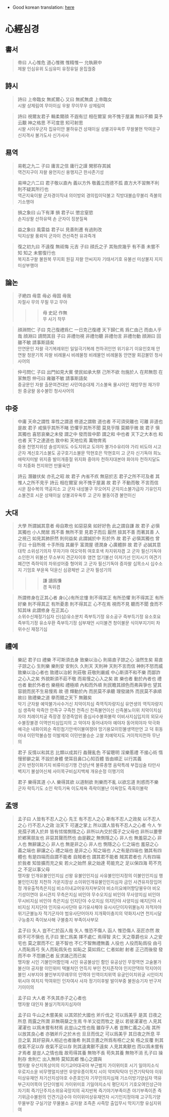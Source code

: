 * Good korean translation: [here](http://blog.naver.com/yula_777/221462927208)

# 心經심경

## 書서

> 帝曰 人心惟危 道心惟微 惟精惟一 允執厥中  
> 제왈 인심유위 도심유미 유정유일 윤집궐중

## 詩시

> 詩曰 上帝臨女 無貳爾心 又曰 無貳無虞 上帝臨女  
> 시왈 상제림여 무이이심 우왈 무이무우 상제림여

> 詩曰 視爾友君子 輯柔爾顔 不遐有愆 相在爾室 尙不愧于屋漏 無曰不顯 莫予云覯 神之格思 不可度思 矧可射思  
> 시왈 시이우군자 집유이안 불하유건 상재이실 상불괴우옥루 무왈불현 막여운구 신지격사 불가도사 신가사사

## 易역

> 易乾之九二 子曰 庸言之信 庸行之謹 閑邪存其誠  
> 역건지구이 자왈 용언지신 용행지근 한사존기성

> 易坤之六二曰 君子敬以直內 義以方外 敬義立而德不孤 直方大不習無不利 則不疑其所行也  
> 역곤지육이왈 군자경이직내 의이방외 경의립이덕불고 직방대불습무불리 즉불의기소행야

> 損之象曰 山下有澤 損 君子以 懲忿窒慾  
> 손지상왈 산하유택 손 군자이 징분질욕

> 益之象曰 風雷益 君子以 見善則遷 有過則改  
> 익지상왈 풍뢰익 군자이 견선즉천 유과즉개

> 復之初九曰 不遠復 無祗悔 元吉 子曰 顔氏之子 其殆庶幾乎 有不善 未嘗不知 知之 未嘗復行也  
> 복지초구왈 불원복 무지회 원길 자왈 안씨지자 기태서기호 유불선 미상불지 지지 미상부행야

## 論논

> 子絶四 毋意 毋必 毋固 毋我  
> 자절사 무의 무필 무고 무아
>>> 毋 史記 作無  
>>> 무 사기 작무

> 顔淵問仁 子曰 克己復禮爲仁 一日克己復禮 天下歸仁焉 爲仁由己 而由人乎哉 顔淵曰 請問其目 子曰 非禮勿視 非禮勿聽 非禮勿言 非禮勿動 顔淵曰 回雖不敏 請事斯語矣  
> 안연문인 자왈 극기복례위인 일일극기복례 천하귀인언 위기유기 이유인호재 안연왈 청문기목 자왈 비례물시 비례물청 비례물언 비례물동 안연왈 회감불민 청사사어의

> 仲弓問仁 子曰 出門如見大賓 使民如承大祭 己所不欲 勿施於人 在邦無怨 在家無怨 仲弓曰 雍雖不敏 請事斯語矣  
> 중궁문인 자왈 출문여견대빈 사민여승대제 기소불욕 물시어인 재방무원 재가무원 중궁왈 옹수불민 청사사어의

## 中중

> 中庸 天命之謂性 率性之謂道 修道之謂敎 道也者 不可須臾離也 可離 非道也 是故 君子 戒愼乎其所不睹 恐懼乎其所不聞 莫見乎隱 莫顯乎微 故 君子 愼其獨也 喜怒哀樂之未發 謂之中 發而皆中節 謂之和 中也者 天下之大本也 和也者 天下之達道也 致中和 天地位焉 萬物育焉  
> 중용 천명지위성 솔성지위도 수도지위교 도야자 불가수유리야 가리 비도야 시고 군자 계신호기소불도 공구호기소불문 막현호은 막현호미 고 군자 신기독야 희노애락지미발 위지중 발이개중절 위지화 중야자 천하지대본야 화야자 천하지달도야 치중화 천지위언 만물육언

> 詩云 潛雖伏矣 亦孔之昭 故 君子 內省不疚 無惡於志 君子之所不可及者 其惟人之所不見乎 詩云 相在爾室 尙不愧于屋漏 故 君子 不動而敬 不言而信  
> 시운 잠수복의 역공지소 고 군자 내성불구 무오어지 군자지소불가급자 기유인지소불견호 시운 상재이실 상불괴우옥루 고 군자 불동이경 불언이신

## 大대

> 大學 所謂誠其意者 毋自欺也 如惡惡臭 如好好色 此之謂自謙 故 君子 必愼其獨也 小人閒居 爲不善 無所不至 見君子而后 厭然 揜其不善 而著其善 人之視己 如見其肺肝然 則何益矣 此謂誠於中 形於外 故 君子 必愼其獨也 曾子曰 十目所視 十手所指 其嚴乎 富潤屋 德潤身 心廣體胖 故 君子 必誠其意  
> 대학 소위성기의자 무자기야 여오악취 여호호색 차지위자겸 고 군자 필신기독야 소인한거 위불선 무소부지 견군자이후 염연 엄기불선 이저기선 인지시기 여견기폐간연 즉하익의 차위성어중 형어외 고 군자 필신기독야 증자왈 십목소시 십수소지 기엄호 부윤옥 덕윤신 심광체반 고 군자 필성기의
>>> 謙 讀爲慊  
>>> 겸 독위겸

> 所謂修身在正其心者 身(心)有所忿懥 則不得其正 有所恐懼 則不得其正 有所好樂 則不得其正 有所憂患 則不得其正 心不在焉 視而不見 聽而不聞 食而不知其味 此謂修身 在正其心  
> 소위수신재정기심자 신(심)유소분치 즉부득기정 유소공구 즉부득기정 유소호요 즉부득기정 유소우환 즉부득기정 심부재언 시이불견 청이불문 식이부지기미 차위수신 재정기심

## 禮예

> 樂記 君子曰 禮樂 不可斯須去身 致樂以治心 則易直子諒之心 油然生矣 易直子諒之心 生則樂 樂則安 安則久 久則天 天則神 天則不言而信 神則不怒而威 致樂以治心者也 致禮以治躬 則莊敬 莊敬則嚴威 中心斯須不和不樂 而鄙詐之心入之矣 外貌斯須不莊不敬 而易慢之心入之矣 故 樂也者 動於內者也 禮也者 動於外者也 樂極和 禮極順 內和而外順 則民瞻其顔色而弗與爭也 望其容貌而民不生易慢焉 故 德 輝動於內 而民莫不承聽 理發諸外 而民莫不承順 故曰 致禮樂之道 擧而錯之天下 無難矣  
> 악기 군자왈 예악불가사수거신 치악이치심 즉역직자량지심 유연생의 역직자량지심 생즉락 락즉안 안즉구 구즉천 천즉신 천즉불언이신 신즉불노이위 치악이치심자야 치례이치궁 즉장경 장경즉엄위 중심사수불화불락 이비사지심입지의 외모사수불장불경 이역만지심입지의 고 악야자 동어내자야 예야자 동어외야자 악극화 예극순 내화이외순 즉민첨기안색이불여쟁야 망기용모이민불생역만언 고 덕 휘동어내 이민막불승청 이발제외 이민만불승순 고왈 치예악지도 거이착지천하 무난의

> 君子 反情以和其志 比類以成其行 姦聲亂色 不留聰明 淫樂慝禮 不接心術 惰慢邪僻之氣 不設於身體 使耳目鼻口心知百體 皆由順正 以行其義  
> 군자 반정이화기지 비류이성기행 간성난색 불류총명 음락특례 부접심술 타만사벽지기 불설어신체 사이목구비심지백체 개유순정 이행기의

> 君子 樂得其道 小人 樂得其欲 以道制欲 則樂而不亂 以欲忘道 則惑而不樂  
> 군자 락득기도 소인 락득기욕 이도제욕 즉락이불난 이욕망도 즉혹이불락

## 孟맹

> 孟子曰 人皆有不忍人之心 先王 有不忍人之心 斯有不忍人之政矣 以不忍人之心 行不忍人之政 治天下 可運之掌上 所以謂人皆有不忍人之心者 今人 乍見孺子將入於井 皆有怵惕惻隱之心 非所以內交於孺子之父母也 非所以要譽於鄕黨朋友也 非惡其聲而然也 由是觀之 無惻隱之心 非人也 無羞惡之心 非人也 無辭讓之心 非人也 無是非之心 非人也 惻隱之心 仁之端也 羞惡之心 義之端也 辭讓之心 禮之端也 是非之心 知之端也 人之有是四端也 猶其有四體也 有是四端而自謂不能者 自賊者也 謂其君不能者 賊其君者也 凡有四端於我者 知皆擴而充之矣 若火之始然 泉之始達 苟能充之 足以保四海 苟不充之 不足以事父母  
> 맹자왈 인개유불인인지심 선왕 유불인인지심 사유불인인지정의 이불인인지심 행불인인지정 치천하 가운지장상 소이위인개유불인인지심자 금인 사견유자장입어정 개유출척측은지심 비소이내교어유자지부모야 비소이요예어향당붕우야 비오기성이연야 유시관지 무측은지심 비인야 무수오지심 비인야 무사양지심 비인야 무시비지심 비인야 측은지심 인지단야 수오지심 의지단야 사양지심 예지단야 시비지심 지지단야 인지유시사단야 유기유사체야 유시사단이자위불능자 자적자야 위기군불능자 적기군자야 범유사단어아자 지개확이충지의 약화지시연 천지시달 구능충지 족이보사해 구불충지 부족이사부모

> 孟子曰 矢人 豈不仁於函人哉 矢人 惟恐不傷人 函人 惟恐傷人 巫匠亦然 故術不可不愼也 孔子曰 里仁爲美 擇不處仁 焉得智 夫仁 天之尊爵也요 人之安宅也 莫之禦而不仁 是不智也 不仁不智無禮無義 人役也 人役而恥爲役 由弓人而恥爲弓 矢人而恥爲矢也 如恥之 莫如爲仁 仁者如射 射者 正己而後發 發而不中 不怨勝己者 反求諸己而已矣  
> 맹자왈 시인 기불인어함인재 시인 유공불상인 함인 유공상인 무장역연 고술불가불신야 공자왈 이인위미 택불처인 언득지 부인 천지존작야 인지안댁야 막지어이불인 시부지야 불인부지무례무의 인역야 인역이치위역 유궁인이치위궁 시인이치위시야 여치지 막여위인 인자여사 사자 정기이후발 발이부중 불원승기자 반구저기이이의

> 孟子曰 大人者 不失其赤子之心者也  
> 맹자왈 대인자 불실기적자지심자야

> 孟子曰 牛山之木嘗美矣 以其郊於大國也 斧斤伐之 可以爲美乎 是其 日夜之所息 雨露之所潤 非無萌蘖之生焉 牛羊又從而牧之 是以 若彼濯濯也 人見其濯濯也 以爲未嘗有材焉 此豈山之性也哉 雖存乎人者 豈無仁義之心哉 其所以放其良心者 亦猶斧斤之於木也 旦旦而伐之 可以爲美乎 其日夜之所息 平旦之氣 其好惡與人相近也者幾希 則其旦晝之所爲有梏亡之矣 梏之反覆 則其夜氣不足以存 夜氣不足以存 則其違禽獸不遠矣 人見其禽獸也 而以爲未嘗有才焉者 是豈人之情也哉 故苟得其養 無物不長 苟失其養 無物不消 孔子曰 操則存 舍則亡 出入無時 莫知其鄕 惟心之謂與  
> 맹자왈 우산지목상미의 이기교어대국야 부근벌지 가이위미호 시기 일야지소식 우로지소윤 비무맹얼지생언 우양우종이목지 시이 약피탁탁야 인견기탁탁야 이위미상유재언 차기산지성야호 수존호인자 기무인의지심재 기소이방기양심자 역유부근지어목야 단단이벌지 가이위미호 기일야지소식 평단지기 기호오여인상근야자기희 즉기단주지소위유곡망지의 곡지반복 즉기야기부족이존 야기부족이존 즉기위금수불원의 인견기금수야 이이위미상유재언자 시기인지정야재 고구득기양 무물부장 구실기양 무물불소 공자왈 조즉존 사즉망 출입무시 막지기향 유심지위여
